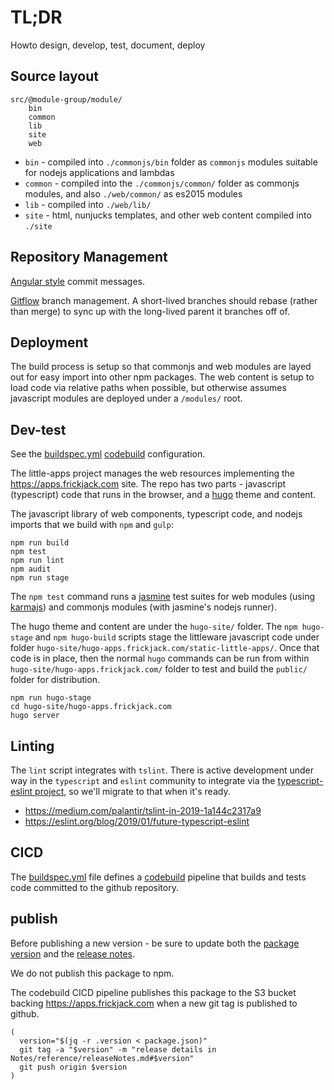 # TL;DR

Howto design, develop, test, document, deploy

## Source layout

```
src/@module-group/module/
    bin
    common
    lib
    site
    web
```

* `bin` - compiled into `./commonjs/bin` folder as `commonjs` modules suitable for nodejs applications and lambdas
* `common` - compiled into the `./commonjs/common/` folder as commonjs modules, and also `./web/common/` as es2015 modules
* `lib` - compiled into `./web/lib/`
* `site` - html, nunjucks templates, and other web content compiled into `./site`

## Repository Management

[Angular style](https://medium.com/@menuka/writing-meaningful-git-commit-messages-a62756b65c81) commit messages.

[Gitflow](https://www.atlassian.com/git/tutorials/comparing-workflows/gitflow-workflow) branch management.  A short-lived branches should rebase (rather than merge) to sync up with the long-lived parent it branches off of.

## Deployment

The build process is setup so that commonjs and web modules are layed out for easy import into other npm packages.  The web content is setup to load code via relative paths when possible, but otherwise assumes javascript modules are deployed under a `/modules/` root.


## Dev-test

See the [buildspec.yml](../../buildspec.yml) [codebuild](https://aws.amazon.com/codebuild/) configuration.

The little-apps project manages the web resources implementing the https://apps.frickjack.com site.  The repo has two parts - javascript (typescript) code that runs in the browser, and a [hugo](https://gohugo.io) theme and content.  

The javascript library of web components, typescript code, and nodejs imports that we build with `npm` and `gulp`:

```
npm run build
npm test
npm run lint
npm audit
npm run stage
```

The `npm test` command runs a [jasmine](https://jasmine.github.io/index.html) test suites for web modules (using [karmajs](http://karma-runner.github.io/4.0/index.html)) and commonjs modules (with jasmine's nodejs runner).

The hugo theme and content are under the `hugo-site/` folder.  The `npm hugo-stage` and `npm hugo-build` scripts stage the littleware javascript code under folder `hugo-site/hugo-apps.frickjack.com/static-little-apps/`.  Once that code is in place, then the normal `hugo` commands can be run from within `hugo-site/hugo-apps.frickjack.com/` folder to test and build the `public/` folder for distribution.

```
npm run hugo-stage
cd hugo-site/hugo-apps.frickjack.com
hugo server
```

## Linting

The `lint` script integrates with `tslint`.  There is active development under way in the `typescript` and `eslint` community to integrate via the [typescript-eslint project](https://github.com/typescript-eslint/typescript-eslint), so we'll migrate to that when it's ready.

* https://medium.com/palantir/tslint-in-2019-1a144c2317a9
* https://eslint.org/blog/2019/01/future-typescript-eslint

## CICD

The [buildspec.yml](../../buildspec.yml) file defines a [codebuild](https://aws.amazon.com/codebuild/) pipeline that builds and tests code committed to the github repository.

## publish

Before publishing a new version - be sure to update both the [package version](../../package.json) and the [release notes](../reference/releaseNotes.md).

We do not publish this package to npm.

The codebuild CICD pipeline publishes this package to the S3 bucket backing https://apps.frickjack.com when a new git tag is published to github.
```
(
  version="$(jq -r .version < package.json)"
  git tag -a "$version" -m "release details in Notes/reference/releaseNotes.md#$version"
  git push origin $version
)
```
